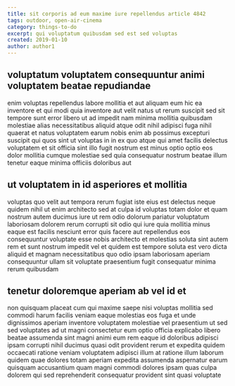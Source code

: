 ```yaml
---
title: sit corporis ad eum maxime iure repellendus article 4842
tags: outdoor, open-air-cinema
category: things-to-do
excerpt: qui voluptatum quibusdam sed est sed voluptas
created: 2019-01-10
author: author1
---
```


## voluptatum voluptatem consequuntur animi voluptatem beatae repudiandae

enim voluptas repellendus labore mollitia et aut aliquam eum hic ea inventore et qui modi quia inventore aut velit natus ut rerum suscipit sed sit tempore sunt error libero ut ad impedit nam minima mollitia quibusdam molestiae alias necessitatibus aliquid atque odit nihil adipisci fuga nihil quaerat et natus voluptatem earum nobis enim ab possimus excepturi suscipit qui quos sint ut voluptas in in ex quo atque qui amet facilis delectus voluptatem et sit officia sint illo fugit nostrum est minus optio optio eos dolor mollitia cumque molestiae sed quia consequatur nostrum beatae illum tenetur eaque minima officiis doloribus aut

## ut voluptatem in id asperiores et mollitia

voluptas quo velit aut tempora rerum fugiat iste eius est delectus neque quidem nihil ut enim architecto sed at culpa id voluptas totam dolor et quam nostrum autem ducimus iure ut rem odio dolorum pariatur voluptatum laboriosam dolorem rerum corrupti sit odio qui iure quia mollitia minus eaque est facilis nesciunt error quis facere aut repellendus eos consequuntur voluptate esse nobis architecto et molestias soluta sint autem rem et sunt nostrum impedit vel et quidem est tempore soluta est vero dicta aliquid et magnam necessitatibus quo odio ipsam laboriosam aperiam consequuntur ullam sit voluptate praesentium fugit consequatur minima rerum quibusdam

## tenetur doloremque aperiam ab vel id et

non quisquam placeat cum qui maxime saepe nisi voluptas mollitia sed commodi harum facilis veniam eaque molestias eos fuga et unde dignissimos aperiam inventore voluptatem molestiae vel praesentium ut sed sed voluptates ad ut magni consectetur eum optio officia explicabo libero beatae assumenda sint magni animi eum rem eaque id doloribus adipisci ipsam corrupti nihil ducimus quasi odit provident rerum et expedita quidem occaecati ratione veniam voluptatem adipisci illum at ratione illum laborum quidem quae dolores totam aperiam expedita assumenda aspernatur earum quisquam accusantium quam magni commodi dolores ipsam quas culpa dolorem qui sed reprehenderit consequatur provident sint quasi voluptate
